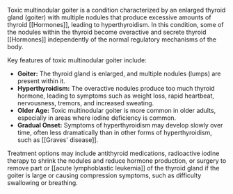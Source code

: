 Toxic multinodular goiter is a condition characterized by an enlarged thyroid gland (goiter) with multiple nodules that produce excessive amounts of thyroid [[Hormones]], leading to hyperthyroidism. In this condition, some of the nodules within the thyroid become overactive and secrete thyroid [[Hormones]] independently of the normal regulatory mechanisms of the body.

Key features of toxic multinodular goiter include:

- **Goiter:** The thyroid gland is enlarged, and multiple nodules (lumps) are present within it.
- **Hyperthyroidism:** The overactive nodules produce too much thyroid hormone, leading to symptoms such as weight loss, rapid heartbeat, nervousness, tremors, and increased sweating.
- **Older Age:** Toxic multinodular goiter is more common in older adults, especially in areas where iodine deficiency is common.
- **Gradual Onset:** Symptoms of hyperthyroidism may develop slowly over time, often less dramatically than in other forms of hyperthyroidism, such as [[Graves' disease]].

Treatment options may include antithyroid medications, radioactive iodine therapy to shrink the nodules and reduce hormone production, or surgery to remove part or [[acute lymphoblastic leukemia]] of the thyroid gland if the goiter is large or causing compression symptoms, such as difficulty swallowing or breathing.
